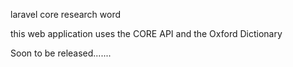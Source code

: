 laravel core research word

this web application uses the CORE API and the Oxford Dictionary 

Soon to be released....... 
